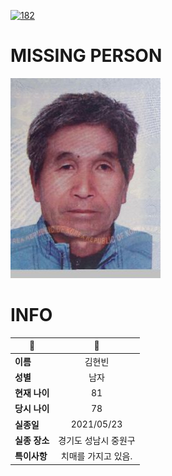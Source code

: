 [![182](https://img.shields.io/badge/%EC%8B%A4%EC%A2%85%EC%8B%A0%EA%B3%A0%EB%8A%94%20%EA%B5%AD%EB%B2%88%EC%97%86%EC%9D%B4-182-blue)](http://safe182.go.kr/index.do)

# MISSING PERSON

<img src="./missing_person.jpg">

# INFO

|🔑|💎|
|--|:--:|
|**이름**|김현빈|
|**성별**|남자|
|**현재 나이**|81|
|**당시 나이**|78|
|**실종일**|2021/05/23|
|**실종 장소**|경기도 성남시 중원구 |
|**특이사항**|치매를 가지고 있음.|
